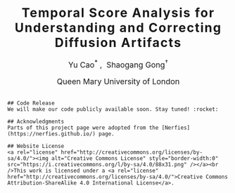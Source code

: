<h1 align='center' style="text-align:center; font-weight:bold; font-size:2.0em;letter-spacing:2.0px;">
                Temporal Score Analysis for Understanding and Correcting Diffusion Artifacts</h1>
<p align='center' style="text-align:center;font-size:1.25em;">
    <a href="https://scholar.google.com/citations?user=JQ6OT8MAAAAJ&hl=en" target="_blank" style="text-decoration: none;">Yu Cao<sup>*</sup></a>&nbsp;,&nbsp;
    <a href="https://scholar.google.com/citations?user=Nhi0I8cAAAAJ&hl=en&oi=ao" target="_blank" style="text-decoration: none;">Shaogang Gong<sup>&#8224</sup></a></br>
</p>
<p align='center' style="text-align:center;font-size:1.25em;">
Queen Mary University of London<br/>
</p>

```

## Code Release
We will make our code publicly available soon. Stay tuned! :rocket:

## Acknowledgments
Parts of this project page were adopted from the [Nerfies](https://nerfies.github.io/) page.

## Website License
<a rel="license" href="http://creativecommons.org/licenses/by-sa/4.0/"><img alt="Creative Commons License" style="border-width:0" src="https://i.creativecommons.org/l/by-sa/4.0/88x31.png" /></a><br />This work is licensed under a <a rel="license" href="http://creativecommons.org/licenses/by-sa/4.0/">Creative Commons Attribution-ShareAlike 4.0 International License</a>.
